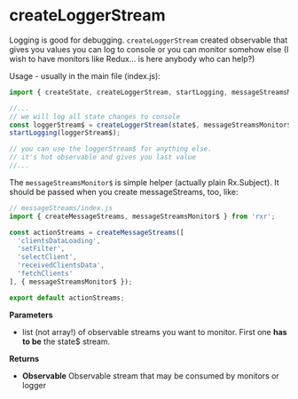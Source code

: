 # createLoggerStream

Logging is good for debugging. `createLoggerStream` created observable that gives you values you can log to console or you can monitor somehow else (I wish to have monitors like Redux... is here anybody who can help?)

Usage - usually in the main file (index.js):

```javascript
import { createState, createLoggerStream, startLogging, messageStreamsMonitor$ } from 'rxr';

//...
// we will log all state changes to console
const loggerStream$ = createLoggerStream(state$, messageStreamsMonitor$);
startLogging(loggerStream$);

// you can use the loggerStream$ for anything else.
// it's hot observable and gives you last value
//...
```

The `messageStreamsMonitor$` is simple helper (actually plain Rx.Subject). It should be passed when you create messageStreams, too, like:

```javascript
// messageStreams/index.js
import { createMessageStreams, messageStreamsMonitor$ } from 'rxr';

const actionStreams = createMessageStreams([
  'clientsDataLoading',
  'setFilter',
  'selectClient',
  'receivedClientsData',
  'fetchClients'
], { messageStreamsMonitor$ });

export default actionStreams;
```


**Parameters**

- list (not array!) of observable streams you want to monitor. First one **has to be** the state$ stream.

**Returns**

- **Observable** Observable stream that may be consumed by monitors or logger

